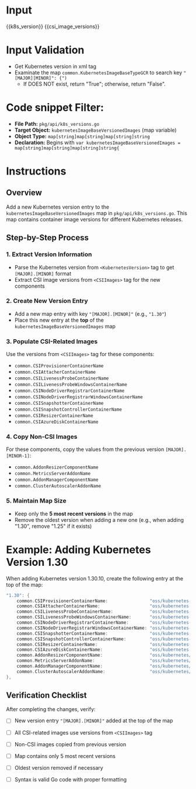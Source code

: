 

# Input 
<KubernetesVersion>{{k8s_version}}</KubernetesVersion>
<CSIImages>{{csi_image_versions}}</CSIImages>

# Input Validation
- Get Kubernetes version in xml tag <KubernetesVersion>
- Examinate the map `common.KubernetesImageBaseTypeGCR` to search key `"[MAJOR][MINOR]": {")`
	- If DOES NOT exist, return "True"; otherwise, return "False".

# Code snippet Filter:
- **File Path:** `pkg/api/k8s_versions.go`
- **Target Object:** `kubernetesImageBaseVersionedImages` (map variable)
- **Object Type:** `map[string]map[string]map[string]string`
- **Declaration:** Begins with `var kubernetesImageBaseVersionedImages = map[string]map[string]map[string]string{`

# Instructions

## Overview
Add a new Kubernetes version entry to the `kubernetesImageBaseVersionedImages` map in `pkg/api/k8s_versions.go`. This map contains container image versions for different Kubernetes releases.

## Step-by-Step Process

### 1. Extract Version Information
- Parse the Kubernetes version from `<KubernetesVersion>` tag to get `[MAJOR].[MINOR]` format
- Extract CSI image versions from `<CSIImages>` tag for the new components

### 2. Create New Version Entry
- Add a new map entry with key `"[MAJOR].[MINOR]"` (e.g., `"1.30"`)
- Place this new entry at the **top** of the `kubernetesImageBaseVersionedImages` map

### 3. Populate CSI-Related Images
Use the versions from `<CSIImages>` tag for these components:
- `common.CSIProvisionerContainerName`
- `common.CSIAttacherContainerName`
- `common.CSILivenessProbeContainerName`
- `common.CSILivenessProbeWindowsContainerName`
- `common.CSINodeDriverRegistrarContainerName`
- `common.CSINodeDriverRegistrarWindowsContainerName`
- `common.CSISnapshotterContainerName`
- `common.CSISnapshotControllerContainerName`
- `common.CSIResizerContainerName`
- `common.CSIAzureDiskContainerName`

### 4. Copy Non-CSI Images
For these components, copy the values from the previous version `[MAJOR].[MINOR-1]`:
- `common.AddonResizerComponentName`
- `common.MetricsServerAddonName`
- `common.AddonManagerComponentName`
- `common.ClusterAutoscalerAddonName`

### 5. Maintain Map Size
- Keep only the **5 most recent versions** in the map
- Remove the oldest version when adding a new one (e.g., when adding "1.30", remove "1.25" if it exists)

# Example: Adding Kubernetes Version 1.30

When adding Kubernetes version 1.30.10, create the following entry at the top of the map:

```go
"1.30": {
    common.CSIProvisionerContainerName:                "oss/kubernetes-csi/csi-provisioner:v5.2.0",
    common.CSIAttacherContainerName:                   "oss/kubernetes-csi/csi-attacher:v4.8.0",
    common.CSILivenessProbeContainerName:              "oss/kubernetes-csi/livenessprobe:v2.15.0",
    common.CSILivenessProbeWindowsContainerName:       "oss/kubernetes-csi/livenessprobe:v2.15.0",
    common.CSINodeDriverRegistrarContainerName:        "oss/kubernetes-csi/csi-node-driver-registrar:v2.13.0",
    common.CSINodeDriverRegistrarWindowsContainerName: "oss/kubernetes-csi/csi-node-driver-registrar:v2.13.0",
    common.CSISnapshotterContainerName:                "oss/kubernetes-csi/csi-snapshotter:v8.2.0",
    common.CSISnapshotControllerContainerName:         "oss/kubernetes-csi/snapshot-controller:v8.2.0",
    common.CSIResizerContainerName:                    "oss/kubernetes-csi/csi-resizer:v1.13.1",
    common.CSIAzureDiskContainerName:                  "oss/kubernetes-csi/azuredisk-csi:v1.30.10",
    common.AddonResizerComponentName:                  "oss/kubernetes/autoscaler/addon-resizer:1.8.7",
    common.MetricsServerAddonName:                     "oss/kubernetes/metrics-server:v0.5.2",
    common.AddonManagerComponentName:                  "oss/kubernetes/kube-addon-manager:v9.1.6",
    common.ClusterAutoscalerAddonName:                 "oss/kubernetes/autoscaler/cluster-autoscaler:v1.22.1",
},
```

## Verification Checklist

After completing the changes, verify:
- [ ] New version entry `"[MAJOR].[MINOR]"` added at the top of the map
- [ ] All CSI-related images use versions from `<CSIImages>` tag
- [ ] Non-CSI images copied from previous version
- [ ] Map contains only 5 most recent versions
- [ ] Oldest version removed if necessary
- [ ] Syntax is valid Go code with proper formatting

